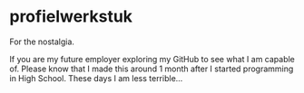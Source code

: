 # profielwerkstuk
For the nostalgia.

If you are my future employer exploring my GitHub to see what I am capable of. Please know that I made this around 1 month after I started programming in High School. These days I am less terrible...
